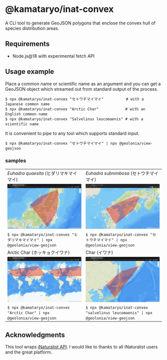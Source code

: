 # @kamataryo/inat-convex

A CLI tool to generate GeoJSON polygons that enclose the convex hull of species distribution areas.

## Requirements

- Node.js@18 with experimental fetch API

## Usage example

Place a common name or scientific name as an argument and you can get a GeoJSON object which streamed out from standard output of the process.

```shell
$ npx @kamataryo/inat-convex "セトウチマイマイ"          # with a Japanese common name
$ npx @kamataryo/inat-convex "Arctic Char"            # with an English common name
$ npx @kamataryo/inat-convex "Salvelinus leucomaenis" # with a scientific name
```

It is convenient to pipe to any tool which supports standard input.

```shell
$ npx @kamataryo/inat-convex "セトウチマイマイ" | npx @geolonia/view-geojson
```

### samples

|||
|---|---|
|<span class="italic" style="font-style:italic">Euhadra quaesita</span> (ヒダリマキマイマイ)|<span class="italic" style="font-style:italic">Euhadra subnimbosa</span> (セトウチマイマイ)|
|![](./images/ヒダリマキマイマイ.png)|![](./images/セトウチマイマイ.png)|
|`$ npx @kamataryo/inat-convex "ヒダリマキマイマイ" \| npx @geolonia/view-geojson` | `$ npx @kamataryo/inat-convex "セトウチマイマイ" \| npx @geolonia/view-geojson`|
|Arctic Char (ホッキョクイワナ)|Char (イワナ)|
|![](./images/arctic%20char.png)|![](./images/salvelinus%20leucomaenis.png)|
|`$ npx @kamataryo/inat-convex "Arctic Char" \| npx @geolonia/view-geojson`|`$ npx @kamataryo/inat-convex "salvelinus leucomaenis" \| npx @geolonia/view-geojson`|

## Acknowledgments

This tool wraps [iNaturalist API](https://www.inaturalist.org/pages/api+reference).
I would like to thanks to all iNaturalist users and the great platform.

